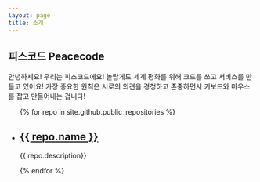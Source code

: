 ```yaml
---
layout: page
title: 소개
---
```

<h2>피스코드 Peacecode</h2>
<p class="message">
  안녕하세요! 우리는 피스코드에요! 놀랍게도 세계 평화를 위해 코드를 쓰고 서비스를 만들고 있어요!
  가장 중요한 원칙은 서로의 의견을 경청하고 존중하면서 키보드와 마우스를 잡고 만들어내는 겁니다!
</p>

<ul>
  {% for repo in site.github.public_repositories %}
  <li>
    <h2><a target="_blank" href="{{ repo.html_url }}">{{ repo.name }}</a></h2>
    <p>{{ repo.description}}</p>
  </li>
  {% endfor %}
</ul>